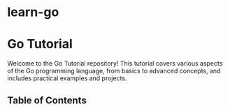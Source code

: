 # learn-go
# Go Tutorial 
Welcome to the Go Tutorial repository! This tutorial covers various aspects of the Go programming language, from basics to advanced concepts, and includes practical examples and projects.

## Table of Contents
